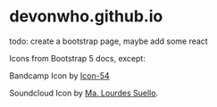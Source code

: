 # devonwho.github.io

todo: create a bootstrap page, maybe add some react

Icons from Bootstrap 5 docs, except:

Bandcamp Icon by [Icon-54]("https://iconscout.com/contributors/icon-54")

Soundcloud Icon by [Ma. Lourdes Suello](https://iconscout.com/contributors/ma-lourdes-suello).